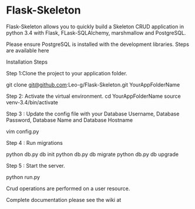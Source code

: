 # Flask-Skeleton

Flask-Skeleton allows you to quickly build a Skeleton CRUD application in python 3.4 with Flask, FLask-SQLAlchemy, marshmallow and PostgreSQL.

Please ensure PostgreSQL is installed with the development libraries. Steps are available here

Installation Steps

Step 1:Clone the project to your application folder.

git clone git@github.com:Leo-g/Flask-Skeleton.git YourAppFolderName

Step 2: Activate the virtual environment.
cd YourAppFolderName
source venv-3.4/bin/activate

Step 3 : Update the config file with your Database Username, Database Password, Database Name and Database Hostname

vim config.py

Step 4 : Run migrations

python db.py db init
python db.py db migrate
python db.py db upgrade

Step 5 : Start the server.

python run.py

Crud operations are performed on a user resource.

Complete documentation please see the wiki at 
